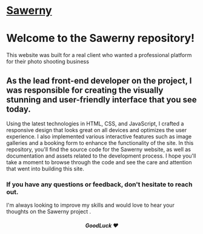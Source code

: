# [Sawerny](https://wesam-abutuaimeh.github.io/Sawerny/)

# Welcome to the Sawerny repository!
This website was built for a real client who wanted a professional platform for their photo shooting business
## As the lead front-end developer on the project, I was responsible for creating the visually stunning and user-friendly interface that you see today.
Using the latest technologies in HTML, CSS, and JavaScript, I crafted a responsive design that looks great on all devices and optimizes the user experience. I also implemented various interactive features such as image galleries and a booking form to enhance the functionality of the site.
In this repository, you'll find the source code for the Sawerny website, as well as documentation and assets related to the development process. I hope you'll take a moment to browse through the code and see the care and attention that went into building this site.
### If you have any questions or feedback, don't hesitate to reach out. 
I'm always looking to improve my skills and would love to hear your thoughts on the Sawerny project .
<h5 align="center">GoodLuck ❤</h6>
